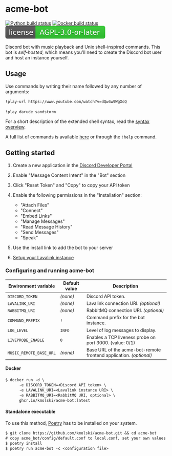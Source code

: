 # acme-bot

[![Python build status](https://github.com/kmolski/acme-bot/actions/workflows/wheel_build.yml/badge.svg)](https://github.com/kmolski/acme-bot/actions/workflows/wheel_build.yml)
[![Docker build status](https://github.com/kmolski/acme-bot/actions/workflows/docker_build.yml/badge.svg)](https://github.com/kmolski/acme-bot/actions/workflows/docker_build.yml)
[![License](docs/license.svg)](https://opensource.org/license/agpl-v3)

Discord bot with music playback and Unix shell-inspired commands.
This bot is _self-hosted_, which means you'll need to create
the Discord bot user and host an instance yourself.

Usage
-----

Use commands by writing their name followed by any number of arguments:
```
!play-url https://www.youtube.com/watch?v=dQw4w9WgXcQ

!play darude sandstorm
```

For a short description of the extended shell syntax, read the [syntax overview](docs/shell_syntax.md).

A full list of commands is available [here](docs/commands.md) or through the `!help` command.

Getting started
---------------

1. Create a new application in the [Discord Developer Portal](https://discord.com/developers/applications)
2. Enable "Message Content Intent" in the "Bot" section
3. Click "Reset Token" and "Copy" to copy your API token
4. Enable the following permissions in the "Installation" section:
   - "Attach Files"
   - "Connect"
   - "Embed Links"
   - "Manage Messages"
   - "Read Message History"
   - "Send Messages"
   - "Speak"

5. Use the install link to add the bot to your server
6. [Setup your Lavalink instance](https://lavalink.dev/getting-started/index.html#running-lavalink)

### Configuring and running acme-bot

| Environment variable    | Default value | Description                                                        |
|-------------------------|---------------|--------------------------------------------------------------------|
| `DISCORD_TOKEN`         | _(none)_      | Discord API token.                                                 |
| `LAVALINK_URI`          | _(none)_      | Lavalink connection URI. _(optional)_                              |
| `RABBITMQ_URI`          | _(none)_      | RabbitMQ connection URI. _(optional)_                              |
| `COMMAND_PREFIX`        | `!`           | Command prefix for the bot instance.                               |
| `LOG_LEVEL`             | `INFO`        | Level of log messages to display.                                  |
| `LIVEPROBE_ENABLE`      | `0`           | Enables a TCP liveness probe on port 3000. (value: 0/1)            |
| `MUSIC_REMOTE_BASE_URL` | _(none)_      | Base URL of the acme-bot-remote frontend application. _(optional)_ |

#### Docker

```console
$ docker run -d \
      -e DISCORD_TOKEN=<Discord API token> \
      -e LAVALINK_URI=<Lavalink instance URI> \
      -e RABBITMQ_URI=<RabbitMQ URI, optional> \
      ghcr.io/kmolski/acme-bot:latest
```

#### Standalone executable

To use this method, [Poetry](https://python-poetry.org) has to be installed on your system.

```console
$ git clone https://github.com/kmolski/acme-bot.git && cd acme-bot
# copy acme_bot/config/default.conf to local.conf, set your own values
$ poetry install
$ poetry run acme-bot -c <configuration file>
```
